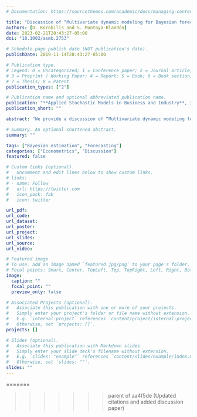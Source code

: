 ```yaml
---
# Documentation: https://sourcethemes.com/academic/docs/managing-content/

title: "Discussion of “Multivariate dynamic modeling for Bayesian forecasting of business revenue”"
authors: [D. Korobilis and S. Montoya-Blandón]
date: 2023-02-21T20:43:27-05:00
doi: "10.1002/asmb.2753"

# Schedule page publish date (NOT publication's date).
publishDate: 2019-11-14T20:43:27-05:00

# Publication type.
# Legend: 0 = Uncategorized; 1 = Conference paper; 2 = Journal article;
# 3 = Preprint / Working Paper; 4 = Report; 5 = Book; 6 = Book section;
# 7 = Thesis; 8 = Patent
publication_types: ["2"]

# Publication name and optional abbreviated publication name.
publication: "**Applied Stochastic Models in Business and Industry**, 39 (3), pp. 315–317"
publication_short: ""

abstract: "We provide a discussion of “Multivariate dynamic modeling for Bayesian forecasting of business revenue” by Yanchenko, Tierney, Lawson, Hellmayr, Cron, and West. As perfectly exhibited in the paper, the dynamic linear model framework is tremendously diverse and flexible, with many modeling and fine-tuning options that can be suited to a wide range of applications. On the other hand, the sheer amount of flexibility in these models means there can still be strategies that lead to potential forecasting gains. Consequently, in this comment we explore possible extensions to the specification presented in the paper that might add value to this and future business revenue forecasting applications."

# Summary. An optional shortened abstract.
summary: ""

tags: ["Bayesian estimation", "Forecasting"]
categories: ["Econometrics", "Discussion"]
featured: false

# Custom links (optional).
#   Uncomment and edit lines below to show custom links.
# links:
# - name: Follow
#   url: https://twitter.com
#   icon_pack: fab
#   icon: twitter

url_pdf:
url_code:
url_dataset:
url_poster:
url_project:
url_slides:
url_source:
url_video:

# Featured image
# To use, add an image named `featured.jpg/png` to your page's folder. 
# Focal points: Smart, Center, TopLeft, Top, TopRight, Left, Right, BottomLeft, Bottom, BottomRight.
image:
  caption: ""
  focal_point: ""
  preview_only: false

# Associated Projects (optional).
#   Associate this publication with one or more of your projects.
#   Simply enter your project's folder or file name without extension.
#   E.g. `internal-project` references `content/project/internal-project/index.md`.
#   Otherwise, set `projects: []`.
projects: []

# Slides (optional).
#   Associate this publication with Markdown slides.
#   Simply enter your slide deck's filename without extension.
#   E.g. `slides: "example"` references `content/slides/example/index.md`.
#   Otherwise, set `slides: ""`.
slides: ""
---
```

=======
>>>>>>> parent of aa4f5de (Updated citations and added discussion paper)
